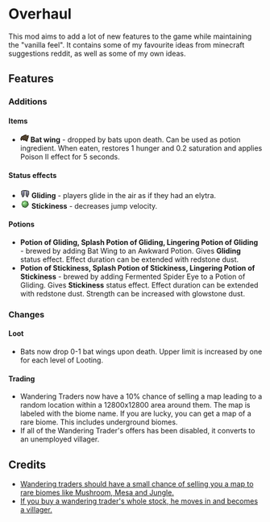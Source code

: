 # Overhaul

This mod aims to add a lot of new features to the game while maintaining the "vanilla feel". It contains some of my
favourite ideas from minecraft suggestions reddit, as well as some of my own ideas.

## Features

### Additions

#### Items
* ![Bat wing](src/main/resources/assets/overhaul/textures/item/bat_wing.png) **Bat wing** - dropped by bats upon death.
  Can be used as potion ingredient. When eaten, restores 1 hunger and 0.2 saturation and applies Poison II effect for
  5 seconds.

#### Status effects
* ![Gliding](src/main/resources/assets/overhaul/textures/mob_effect/gliding.png) **Gliding** - players glide in the air
  as if they had an elytra.
* ![Stickiness](src/main/resources/assets/overhaul/textures/mob_effect/stickiness.png) **Stickiness** - decreases jump
  velocity.

#### Potions
* **Potion of Gliding, Splash Potion of Gliding, Lingering Potion of Gliding** - brewed by adding Bat Wing to an Awkward
  Potion. Gives **Gliding** status effect. Effect duration can be extended with redstone dust.
* **Potion of Stickiness, Splash Potion of Stickiness, Lingering Potion of Stickiness** - brewed by adding Fermented
  Spider Eye to a Potion of Gliding. Gives **Stickiness** status effect. Effect duration can be extended with redstone
  dust. Strength can be increased with glowstone dust.

### Changes

#### Loot
* Bats now drop 0-1 bat wings upon death. Upper limit is increased by one for each level of Looting.

#### Trading
* Wandering Traders now have a 10% chance of selling a map leading to a random location within a 12800x12800 area around
  them. The map is labeled with the biome name. If you are lucky, you can get a map of a rare biome. This includes
  underground biomes.
* If all of the Wandering Trader's offers has been disabled, it converts to an unemployed villager.

## Credits

* [Wandering traders should have a small chance of selling you a map to rare biomes like Mushroom, Mesa and Jungle.](https://www.reddit.com/r/minecraftsuggestions/comments/htbm63/wandering_traders_should_have_a_small_chance_of/)
* [If you buy a wandering trader's whole stock, he moves in and becomes a villager.](https://www.reddit.com/r/minecraftsuggestions/comments/nf8edj/if_you_buy_a_wandering_traders_whole_stock_he/)
